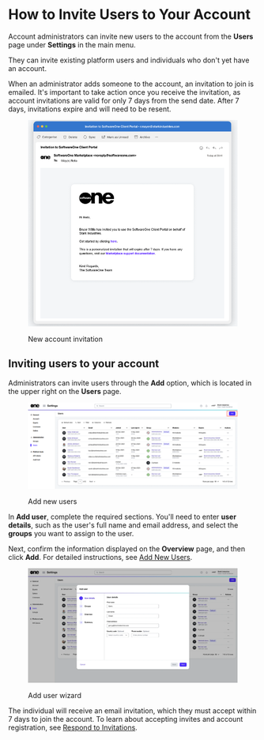 # How to Invite Users to Your Account

Account administrators can invite new users to the account from the **Users** page under **Settings** in the main menu.

They can invite existing platform users and individuals who don't yet have an account.&#x20;

When an administrator adds someone to the account, an invitation to join is emailed. It's important to take action once you receive the invitation, as account invitations are valid for only 7 days from the send date. After 7 days, invitations expire and will need to be resent.&#x20;

<figure><img src="../../../.gitbook/assets/AccountInvitation (1).png" alt="" width="563"><figcaption><p>New account invitation</p></figcaption></figure>

## Inviting users to your account

Administrators can invite users through the **Add** option, which is located in the upper right on the **Users** page.

<figure><img src="../../../.gitbook/assets/AddUsers (2).png" alt=""><figcaption><p>Add new users</p></figcaption></figure>

In **Add user**, complete the required sections. You'll need to enter **user details**, such as the user's full name and email address, and select the **groups** you want to assign to the user.&#x20;

Next, confirm the information displayed on the **Overview** page, and then click **Add**. For detailed instructions, see [Add New Users](../../../modules-and-features/settings/users/add-new-users.md).&#x20;

<figure><img src="../../../.gitbook/assets/image (1090).png" alt=""><figcaption><p>Add user wizard</p></figcaption></figure>

The individual will receive an email invitation, which they must accept within 7 days to join the account. To learn about accepting invites and account registration, see [Respond to Invitations](../../../modules-and-features/settings/users/respond-to-invitations.md).
